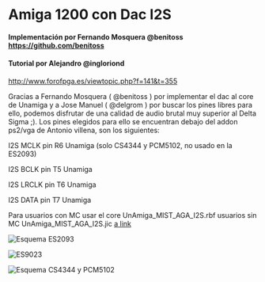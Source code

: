 # Amiga 1200 con Dac I2S

#### Implementación por Fernando Mosquera @benitoss https://github.com/benitoss
#### Tutorial por Alejandro @ingloriond
http://www.forofpga.es/viewtopic.php?f=141&t=355

Gracias a Fernando Mosquera ( @benitoss ) por implementar el dac al core de Unamiga y a Jose Manuel ( @delgrom ) por buscar los pines libres para ello, podemos disfrutar de una calidad de audio brutal muy superior al Delta Sigma ;). Los pines elegidos para ello se encuentran debajo del addon ps2/vga de Antonio villena, son los siguientes:

I2S MCLK pin R6 Unamiga (solo CS4344 y PCM5102, no usado en la ES2093)

I2S BCLK pin T5 Unamiga

I2S LRCLK pin T6 Unamiga

I2S DATA pin T7 Unamiga

Para usuarios con MC usar el core UnAmiga_MIST_AGA_I2S.rbf usuarios sin MC UnAmiga_MIST_AGA_I2S.jic [a link](https://github.com/ingloriond/Unamiga/tree/master/Cores/Ordenadores/Minimiga_A1200_I2S)

![Esquema ES2093](https://user-images.githubusercontent.com/31018768/83967558-08537e00-a8c3-11ea-829a-a84d1da4b66b.jpg)

![ES9023](https://user-images.githubusercontent.com/31018768/83967489-3dab9c00-a8c2-11ea-864e-163e48195298.jpg)

![Esquema CS4344 y PCM5102](https://user-images.githubusercontent.com/31018768/83967494-55832000-a8c2-11ea-8d66-49dc219cf3b8.jpg)

